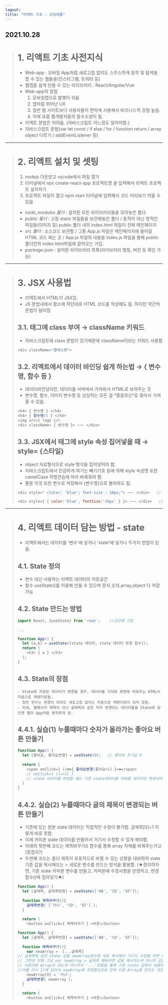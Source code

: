 ```yaml
---
lagout:
title: "리액트 기초 - 코딩애플"
---
```


## 2021.10.28

> # 1. 리액트 기초 사전지식
>  - Web-app : 모바일 App처럼 새로고침 없이도 스무스하게 동작 및 탐색을 할 수 있는 웹들을(인스타그램, 트위터 등) 
>  - 웹앱을 쉽게 만들 수 있는 라이브러리 : React/Angular/Vue
>  - Web-app의 장점
>     1. 모바일앱으로 발행이 쉬움
>     2. 앱처럼 뛰어난 UX
>     3. 일반 웹 사이트보다 사용자들이 편하게 사용해서 비즈니스적 강점 높음.
>     4. 이에 요즘 웹개발자들의 필수소양이 됨.
>  - 리액트 문법은 어려움. (자바스크립트 어느정도 알아야함.)
>  - 자바스크립트 문법(var let const / if else / for / function return / array object 다루기 / addEventListener 등)

 * * *

> # 2. 리액트 설치 및 셋팅
>   1. nodejs 다운받고 vscode에서 파일 열기
>   2. 터미널에서 npx create-react-app 프로젝트명 을 입력해서 리액트 프로젝트 설치하기
>   3. 프로젝트 파일이 열고 npm start 터미널에 입력해서 코드 미리보기 띄울 수 있음
>   
>   - *node_modules 폴더* : 설치된 모든 라이브러리들을 모아놓은 폴더
>   - *public 폴더* : 고정 statix 파일들을 보관해놓은 폴더 / 동적이 아닌 정적인 파일들(이미지 등) public 폴더 내의 index.html 파일이 진짜 메인페이지
>   - *src 폴더* : 소스코드 보관함 / 그중 App.js 파일은 메인페이지에 들어갈 HTML 코드 짜는 곳 / App.js 파일의 내용을 index.js 파일을 통해 public 폴더안의 index.html파일에 끌어오는 거임.
>   - *package.json* : 설치한 라이브러리 목록(라이브러리 명칭, 버전 등 확인 가능)

 * * *

> # 3. JSX 사용법
>   - 리액트에서 HTML이 JSX임.
>   - JS 문법내에서 평소에 하던대로 HTML 코드를 작성해도 됨. 하지만 약간씩 문법이 달라짐 
>   
> ## 3.1. 태그에 class 부여  → className 키워드
>   - 자바스크립트에 class 문법이 있기때문에 className이라는 키워드 사용함
>   
>   ```js
>   <div className="클래스명">
>   ```
>    
> ## 3.2. 리액트에서 데이터 바인딩 쉽게 하는법  →  { 변수명, 함수 등 }
>    - 데이터바인딩이란, 데이터를 서버에서 가져와서 HTML로 보여주는 것
>    - 변수명, 함수, 이미지 변수명 등 상상하는 모든 걸 *중괄호{}*로 묶어서 가져올 수 있음.
>    
>    ```js
>    <h4> { 변수명 } </h4>
>    <h4> { 함수명() } </h4>
>    <img src={ logo }/>
>    <div className= { 변수명 }> ~~~ </div>
>    ```
>    
> ## 3.3. JSX에서 태그에 style 속성 집어넣을 때   →   style= {스타일}
>    - object 자료형식으로 style 형식을 집어넣어야 함.
>    - 자바스크립트에서 민감하게 여기는 빼기기호 등에 의해 style 속성명 또한 camelCase 작명관습에 따라 바꿔줘야 함.
>    - 물론 이것 또한 변수로 저장해서 {변수명}으로 불러와도 됨.
>   
>    ```js
>    <div style=" clolor: 'blue'; font-size : 16px;"> ~~~ </div>   // HTML
>    
>    <div style={ { color:'blue', fontSize:'16px' } }> ~~~ </div>   // JSX    
>    ```

 * * *
    
> # 4. 리액트 데이터 담는 방법 - state
>   - 리액트에서는 데이터를 '변수'에 넣거나 'state'에 넣거나 두가지 방법이 있음.
>   
> ## 4.1. State 정의
>    - 변수 대신 사용하는 리액트 데이터의 저장공간
>    - 함수 useState()를 이용해 만들 수 있으며 문자,숫자,array,object 다 저장가능
>    
> ## 4.2. State 만드는 방법
>   
>   ```js
>   import React, {useState} from 'reat';    //상단에 기입
>   
>   ...
>   
>   function App() {
>     let [a,b] = useState([state 데이터, state 데이터 변경 함수]);
>     return (
>       <h3> { a } </h3>
>     );  
>   }
>   ```
>   
> ## 4.3. State의 장점
>     - State에 저장된 데이터가 변경될 경우, 데이터를 가져와 화면에 띄워주는 HTML이 자동으로 재렌더링됨.
>     - 일반 변수는 변경이 되어도 새로고침 없이는 자동으로 재렌더링이 되지 않음.
>     - 이에, 웹페이지 제목이 아닌 글제목과 같은 자주 변경되는 데이터들을 State에 담으면 웹이 App처럼 동작하게 됨.
>   
> ## 4.4.1. 실습(1) 누를때마다 숫자가 올라가는 좋아요 버튼 만들기
>   
>   ```js
>   function App() {
>     let [좋아요, 좋아요변경] = useState(0);   // 좋아요 초기값 0
>     
>     return {
>       <span onClick={ ()=>{ 좋아요변경(좋아요+1) }>❤</span>
>       // onClick={ ()=>{} }
>       // state 데이터를 변경할 때는 기존 state데이터를 대체할 데이터인 변경데이터 변수이자 함수를 이용해야함. 단순히 좋아요+1이라고 친다고 state 데이터 초기값 0이 1로 변하는게 아니라, 좋아요변경이라는 함수를 불러와서 거기서 변경시켜야 적용이 됨.
>     )
>   }
>   ```
>   
> ## 4.4.2. 실습(2) 누를때마다 글의 제목이 변경되는 버튼 만들기
>    - 기존에 있는 원본 state 데이터는 직접적인 수정이 불가함. 글제목[0]=1 이렇게 바로 못함.
>    - 이에 카피본 state 데이터를 만들어서 거기서 수정할 수 있게 해야함.
>    - 아래의 첫번째 코드는 제목바꾸기() 함수를 통해 array 자체를 바꿔주는거고(맞겠지?)
>    - 두번쨰 코드는 좀더 제목이 유동적으로 바뀔 수 있는 상황을 대비하여 state 기존 값을 복사해오는 > 새로운 변수를 만드는 방식을 활용함. (★정리하자면, 기존 state 카피본 변수를 만들고, 카피본에 수정사항을 반영하고, 변경함수()에 집어넣기★)
>   
>   ```js
>   function App() {
>     let [글제목, 글제목변경] = useState(['AB', 'CD', 'EF']);
>     
>     function 제목바꾸기(){
>       글제목변경( ['가나', 'CD', 'EF'] );
>     }
>     
>     return (
>       <button onClick={ 제목바꾸기 } >버튼</button>
>   ```
>   
>   ```js
>   function App() {
>     let [글제목, 글제목변경] = useState(['AB', 'CD', 'EF']);
>     
>     function 제목바꾸기(){
>       var newArray =  [...글제목]
>  // 글제목에 담긴 state 값을 newArray변수에 새로 복사해서 거기서 수정을 하면 됨.
>  // 그런데 이때 그냥 var newArray = 글제목 해버리면 값을 복사하는게 아니라 값을 공유만 하고
>  // 서로다른 Array가 되는게 아니라서 '...'문법을 통해 기존 state 값에서 대괄호를 없애고 
>  //이를 다시 []에 담아서 newArray에 저장함으로써 전혀 다른 Array를 만드는 것임.
>       newArray[0] = '가나';
>       글제목변경( newArray );
>     }
>     
>     return (
>       <button onClick={ 제목바꾸기 } >버튼</button>
>   ```
  
